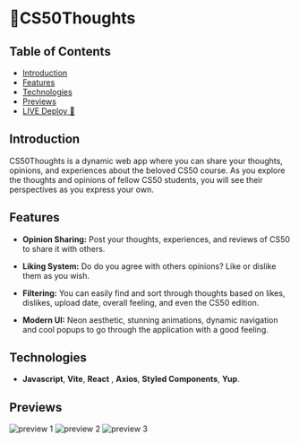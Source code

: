 # 🎴CS50Thoughts

## Table of Contents

-   [Introduction](#introduction)
-   [Features](#features)
-   [Technologies](#features)
-   [Previews](#previews)
-   [LIVE Deploy 🚀](https://cs50thoughts.vercel.app/)

## Introduction

CS50Thoughts is a dynamic web app where you can share your thoughts, opinions, and experiences about the beloved CS50 course. As you explore the thoughts and opinions of fellow CS50 students, you will see their perspectives as you express your own.

## Features

-   **Opinion Sharing:** Post your thoughts, experiences, and reviews of CS50 to share it with others.
    
-   **Liking System:** Do do you agree with others opinions? Like or dislike them as you wish.
    
-   **Filtering:** You can easily find and sort through thoughts based on likes, dislikes, upload date, overall feeling, and even the CS50 edition.
    
-   **Modern UI:** Neon aesthetic, stunning animations, dynamic navigation and cool popups to go through the application with a good feeling. 
## Technologies
-  **Javascript**, **Vite**, **React** , **Axios**, **Styled Components**, **Yup**.
    
## Previews
![preview 1](https://github.com/johiny/gif_gallery/blob/main/cs50thoughts.gif?raw=true)
![preview 2](https://github.com/johiny/gif_gallery/blob/main/cs50thoughts_2.gif?raw=true)
![preview 3](https://github.com/johiny/gif_gallery/blob/main/cs50thoughts_3.gif?raw=true)
